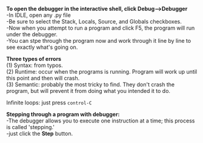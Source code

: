 **To open the debugger in the interactive shell, click Debug-->Debugger**<br/>
-In IDLE, open any .py file<br/>
-Be sure to select the Stack, Locals, Source, and Globals checkboxes. <br/>
-Now when you attempt to run a program and click F5, the program will run under the debugger. <br/>
-You can stpe through the program now and work through it line by line to see exactly what's going on. <br/>

**Three types of errors**<br/>
(1) Syntax: from typos.<br/>
(2) Runtime: occur when the programs is running. Program will work up until this point and then will crash.<br/>
(3) Semantic: probably the most tricky to find. They don't crash the program, but will prevent it from doing what you intended it to do. <br/>

Infinite loops: just press `control-C`<br/>


**Stepping through a program with debugger:**<br/>
-The debugger allows you to execute one instruction at a time; this process is called 'stepping.'<br/>
-just click the **Step** button.<br/>

